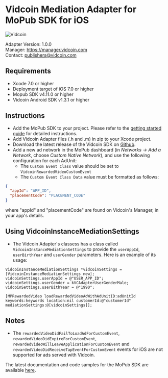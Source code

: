 # Vidcoin Mediation Adapter for MoPub SDK for iOS
![Vidcoin](https://d3rud9259azp35.cloudfront.net/documentation/Vidcoin-Logo.png)

Adapter Version: 1.0.0    
Manager: https://manager.vidcoin.com    
Contact: publishers@vidcoin.com    

## Requirements
- Xcode 7.0 or higher
- Deployment target of iOS 7.0 or higher
- Mopub SDK v4.11.0 or higher
- Vidcoin Android SDK v1.3.1 or higher

## Instructions
- Add the MoPub SDK to your project. Please refer to the  [getting started guide](http://www.mopub.com/resources/docs/ios-sdk-integration/ios-getting-started/) for detailed instructions.
- Add Vidcoin Adapter files (.h and .m) in zip to your Xcode project.
- Download the latest release of the Vidcoin SDK on  [Github](https://github.com/VidCoin/VidCoin-iOS-SDK).
- Add a new ad network in the MoPub dashboard (in  _Networks -> Add a Network_, choose _Custom Native Network_), and use the following configuration for each AdUnit:
    - The `Custom Event Class` value should be set to `VidcoinRewardedVideoCustomEvent`
    - The `Custom Event Class Data` value must be formatted as follows:
```json
{
  "appId": "APP_ID",
  "placementCode": "PLACEMENT_CODE"
}
```
where "appId" and "placementCode" are found on Vidcoin's Manager, in your app's details.

## Using VidcoinInstanceMediationSettings
- The Vidcoin Adapter's classess has a class called `VidcoinInstanceMediationSettings` to provide the `userAppId`, `userBirthYear` and `userGender` parameters.
  Here is an example of its usage:
```objc
VidcoinInstanceMediationSettings *vidcoinSettings = [VidcoinInstanceMediationSettings new];
vidcoinSettings.userAppId = @"USER_APP_ID";
vidcoinSettings.userGender = kVCAdapterUserGenderMale;
vidcoinSettings.userBithYear = @"1990";

[MPRewardedVideo loadRewardedVideoAdWithAdUnitID:adUnitId keywords:keywords location:nil customerId:@"customerId" mediationSettings:@[vidcoinSettings]];
```

## Notes
- The `rewardedVideoDidFailToLoadAdForCustomEvent`, `rewardedVideoDidExpireForCustomEvent`, `rewardedVideoWillLeaveApplicationForCustomEvent` and `rewardedVideoDidReceiveTapEventForCustomEvent` events for iOS are not supported for ads served with Vidcoin.

The latest documentation and code samples for the MoPub SDK are available  [here](http://www.mopub.com/resources/docs/ios-sdk-integration/ios-getting-started/).
